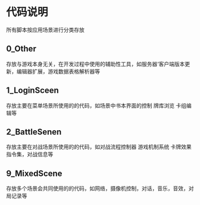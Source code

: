 # 代码说明
所有脚本按应用场景进行分类存放

## 0_Other
存放与游戏本身无关，在开发过程中使用的辅助性工具，如服务器‘客户端版本更新，编辑器扩展，游戏数据表格解析器等

## 1_LoginSceen
存放主要在菜单场景所使用的的代码，如场景中书本界面的控制 牌库浏览 卡组编辑等

## 2_BattleSenen
存放主要在对战场景所使用的的代码，如对战流程控制器 游戏机制系统 卡牌效果指令集，对战信息等

## 9_MixedScene
存放多个场景会共同使用的的代码，如网络，摄像机控制，对话，音乐，音效，对局记录等